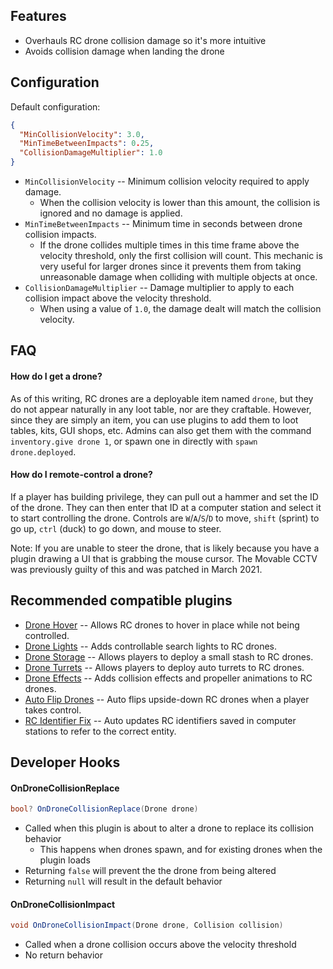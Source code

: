 ## Features

- Overhauls RC drone collision damage so it's more intuitive
- Avoids collision damage when landing the drone

## Configuration

Default configuration:

```json
{
  "MinCollisionVelocity": 3.0,
  "MinTimeBetweenImpacts": 0.25,
  "CollisionDamageMultiplier": 1.0
}
```

- `MinCollisionVelocity` -- Minimum collision velocity required to apply damage.
  - When the collision velocity is lower than this amount, the collision is ignored and no damage is applied.
- `MinTimeBetweenImpacts` -- Minimum time in seconds between drone collision impacts.
  - If the drone collides multiple times in this time frame above the velocity threshold, only the first collision will count. This mechanic is very useful for larger drones since it prevents them from taking unreasonable damage when colliding with multiple objects at once.
- `CollisionDamageMultiplier` -- Damage multiplier to apply to each collision impact above the velocity threshold.
  - When using a value of `1.0`, the damage dealt will match the collision velocity.

## FAQ

#### How do I get a drone?

As of this writing, RC drones are a deployable item named `drone`, but they do not appear naturally in any loot table, nor are they craftable. However, since they are simply an item, you can use plugins to add them to loot tables, kits, GUI shops, etc. Admins can also get them with the command `inventory.give drone 1`, or spawn one in directly with `spawn drone.deployed`.

#### How do I remote-control a drone?

If a player has building privilege, they can pull out a hammer and set the ID of the drone. They can then enter that ID at a computer station and select it to start controlling the drone. Controls are `W`/`A`/`S`/`D` to move, `shift` (sprint) to go up, `ctrl` (duck) to go down, and mouse to steer.

Note: If you are unable to steer the drone, that is likely because you have a plugin drawing a UI that is grabbing the mouse cursor. The Movable CCTV was previously guilty of this and was patched in March 2021.

## Recommended compatible plugins

- [Drone Hover](https://umod.org/plugins/drone-hover) -- Allows RC drones to hover in place while not being controlled.
- [Drone Lights](https://umod.org/plugins/drone-lights) -- Adds controllable search lights to RC drones.
- [Drone Storage](https://umod.org/plugins/drone-storage) -- Allows players to deploy a small stash to RC drones.
- [Drone Turrets](https://umod.org/plugins/drone-turrets) -- Allows players to deploy auto turrets to RC drones.
- [Drone Effects](https://umod.org/plugins/drone-effects) -- Adds collision effects and propeller animations to RC drones.
- [Auto Flip Drones](https://umod.org/plugins/auto-flip-drones) -- Auto flips upside-down RC drones when a player takes control.
- [RC Identifier Fix](https://umod.org/plugins/rc-identifier-fix) -- Auto updates RC identifiers saved in computer stations to refer to the correct entity.

## Developer Hooks

#### OnDroneCollisionReplace

```csharp
bool? OnDroneCollisionReplace(Drone drone)
```

- Called when this plugin is about to alter a drone to replace its collision behavior
  - This happens when drones spawn, and for existing drones when the plugin loads
- Returning `false` will prevent the the drone from being altered
- Returning `null` will result in the default behavior

#### OnDroneCollisionImpact

```csharp
void OnDroneCollisionImpact(Drone drone, Collision collision)
```

- Called when a drone collision occurs above the velocity threshold
- No return behavior
